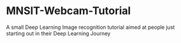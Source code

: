 # MNSIT-Webcam-Tutorial
A small Deep Learning Image recognition tutorial aimed at people just starting out in their Deep Learning Journey

